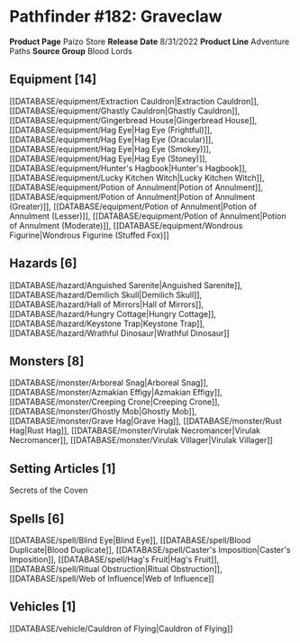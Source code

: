 ﻿---
id: '143'
name: Pathfinder 182. Graveclaw
rarity: Common
type: Source

---
# Pathfinder #182: Graveclaw

**Product Page** Paizo Store
**Release Date** 8/31/2022
**Product Line** Adventure Paths
**Source Group** Blood Lords

## Equipment [14]

[[DATABASE/equipment/Extraction Cauldron|Extraction Cauldron]], [[DATABASE/equipment/Ghastly Cauldron|Ghastly Cauldron]], [[DATABASE/equipment/Gingerbread House|Gingerbread House]], [[DATABASE/equipment/Hag Eye|Hag Eye (Frightful)]], [[DATABASE/equipment/Hag Eye|Hag Eye (Oracular)]], [[DATABASE/equipment/Hag Eye|Hag Eye (Smokey)]], [[DATABASE/equipment/Hag Eye|Hag Eye (Stoney)]], [[DATABASE/equipment/Hunter's Hagbook|Hunter's Hagbook]], [[DATABASE/equipment/Lucky Kitchen Witch|Lucky Kitchen Witch]], [[DATABASE/equipment/Potion of Annulment|Potion of Annulment]], [[DATABASE/equipment/Potion of Annulment|Potion of Annulment (Greater)]], [[DATABASE/equipment/Potion of Annulment|Potion of Annulment (Lesser)]], [[DATABASE/equipment/Potion of Annulment|Potion of Annulment (Moderate)]], [[DATABASE/equipment/Wondrous Figurine|Wondrous Figurine (Stuffed Fox)]]

## Hazards [6]

[[DATABASE/hazard/Anguished Sarenite|Anguished Sarenite]], [[DATABASE/hazard/Demilich Skull|Demilich Skull]], [[DATABASE/hazard/Hall of Mirrors|Hall of Mirrors]], [[DATABASE/hazard/Hungry Cottage|Hungry Cottage]], [[DATABASE/hazard/Keystone Trap|Keystone Trap]], [[DATABASE/hazard/Wrathful Dinosaur|Wrathful Dinosaur]]

## Monsters [8]

[[DATABASE/monster/Arboreal Snag|Arboreal Snag]], [[DATABASE/monster/Azmakian Effigy|Azmakian Effigy]], [[DATABASE/monster/Creeping Crone|Creeping Crone]], [[DATABASE/monster/Ghostly Mob|Ghostly Mob]], [[DATABASE/monster/Grave Hag|Grave Hag]], [[DATABASE/monster/Rust Hag|Rust Hag]], [[DATABASE/monster/Virulak Necromancer|Virulak Necromancer]], [[DATABASE/monster/Virulak Villager|Virulak Villager]]

## Setting Articles [1]

Secrets of the Coven

## Spells [6]

[[DATABASE/spell/Blind Eye|Blind Eye]], [[DATABASE/spell/Blood Duplicate|Blood Duplicate]], [[DATABASE/spell/Caster's Imposition|Caster's Imposition]], [[DATABASE/spell/Hag's Fruit|Hag's Fruit]], [[DATABASE/spell/Ritual Obstruction|Ritual Obstruction]], [[DATABASE/spell/Web of Influence|Web of Influence]]

## Vehicles [1]

[[DATABASE/vehicle/Cauldron of Flying|Cauldron of Flying]]